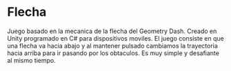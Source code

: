 # Flecha
Juego basado en la mecanica de la flecha del Geometry Dash.
Creado en Unity programado en C# para dispositivos moviles.
El juego consiste en que una flecha va hacia abajo y al mantener pulsado cambiamos la trayectoria hacia arriba para ir pasando por los obtaculos.
Es muy simple y desafiante al mismo tiempo.
